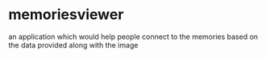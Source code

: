 # memoriesviewer
an application which would help people connect to the memories based on the data provided along with the image
